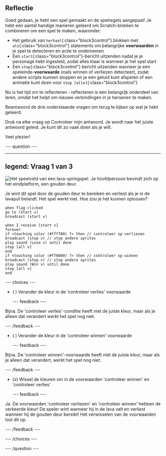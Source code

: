 ## Reflectie

Goed gedaan, je hebt een spel gemaakt en de spelregels aangepast! Je hebt een aantal handige manieren geleerd om Scratch-blokken te combineren om een spel te maken, waaronder:
+ Het gebruik van `herhaal`{:class="block3control"} blokken met `als`{:class="block3control"} statements om belangrijke **voorwaarden** in je spel te detecteren en actie te ondernemen
+ Een `start`{:class="block3control"}-bericht uitzenden nadat je je personage hebt ingesteld, zodat alles klaar is wanneer je het spel start
+ Een `stop`{:class="block3control"} bericht uitzenden wanneer je een speleinde-**voorwaarde** zoals winnen of verliezen detecteert, zodat andere scripts kunnen stoppen en je een geluid kunt afspelen of een animatie kunt doen voor `stop [alle]`{:class="block3control"}

Nu is het tijd om te reflecteren - reflecteren is een belangrijk onderdeel van leren, omdat het helpt om nieuwe verbindingen in je hersenen te maken.

Beantwoord de drie onderstaande vragen om terug te kijken op wat je hebt geleerd.

Druk na elke vraag op Controleer mijn antwoord. Je wordt naar het juiste antwoord geleid. Je kunt dit zo vaak doen als je wilt.

Veel plezier!

--- question ---

---
legend: Vraag 1 van 3
---

![Het speelveld van een lava-springspel. Je hoofdpersoon bevindt zich op het eindplatform, een gouden deur.](images/quiz-lava-stage.png)

Je wint dit spel door de gouden deur te bereiken en verliest als je in de lavaput belandt. Het spel werkt niet. Hoe zou je het kunnen oplossen?

```blocks3
when flag clicked
go to (Start v)
broadcast (start v)
```

```blocks3
when I receive [start v]
forever
if <touching color (#fff700) ?> then // controleer op verliezen
broadcast (stop v) // stop andere sprites
play sound (Lose v) until done
stop [all v]
end
if <touching color (#ff0000) ?> then // controleer op winnen
broadcast (stop v) // stop andere sprites
play sound (Win v) until done
stop [all v]
end
```


--- choices ---

- ( ) Verander de kleur in de 'controleer verlies' voorwaarde

  --- feedback ---

Bijna. De 'controleer verlies'-conditie heeft niet de juiste kleur, maar als je alleen dat verandert werkt het spel nog niet.

  --- /feedback ---

- ( ) Verander de kleur in de 'controleer winnen' voorwaarde

  --- feedback ---

Bijna. De 'controleer winnen'-voorwaarde heeft niet de juiste kleur, maar als je alleen dat verandert, werkt het spel nog niet.

  --- /feedback ---

- (x) Wissel de kleuren om in de voorwaarden 'controleer winnen' en 'controleer verlies'

  --- feedback ---

Ja. De voorwaarden 'controleer verliezen' en 'controleer winnen' hebben de verkeerde kleur! De speler wint wanneer hij in de lava valt en verliest wanneer hij de gouden deur bereikt! Het verwisselen van de voorwaarden lost dit op.

  --- /feedback ---

--- /choices ---

--- /question ---
